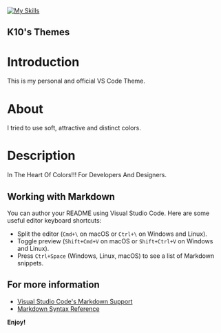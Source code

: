 [![My Skills](https://skillicons.dev/icons?i=vscode)](https://skillicons.dev)
## K10's Themes

# Introduction
This is my personal and official VS Code Theme.

# About
I tried to use soft, attractive and distinct colors.

# Description
In The Heart Of Colors!!! For Developers And Designers.

## Working with Markdown

You can author your README using Visual Studio Code. Here are some useful editor keyboard shortcuts:

* Split the editor (`Cmd+\` on macOS or `Ctrl+\` on Windows and Linux).
* Toggle preview (`Shift+Cmd+V` on macOS or `Shift+Ctrl+V` on Windows and Linux).
* Press `Ctrl+Space` (Windows, Linux, macOS) to see a list of Markdown snippets.

## For more information

* [Visual Studio Code's Markdown Support](http://code.visualstudio.com/docs/languages/markdown)
* [Markdown Syntax Reference](https://help.github.com/articles/markdown-basics/)

**Enjoy!**
